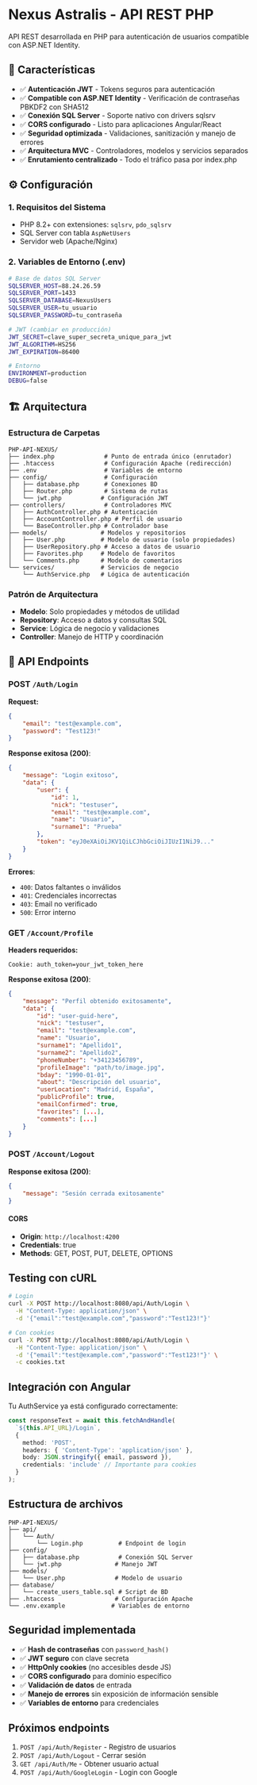# Nexus Astralis - API REST PHP

API REST desarrollada en PHP para autenticación de usuarios compatible con ASP.NET Identity.

## 🚀 Características

- ✅ **Autenticación JWT** - Tokens seguros para autenticación
- ✅ **Compatible con ASP.NET Identity** - Verificación de contraseñas PBKDF2 con SHA512
- ✅ **Conexión SQL Server** - Soporte nativo con drivers sqlsrv
- ✅ **CORS configurado** - Listo para aplicaciones Angular/React
- ✅ **Seguridad optimizada** - Validaciones, sanitización y manejo de errores
- ✅ **Arquitectura MVC** - Controladores, modelos y servicios separados
- ✅ **Enrutamiento centralizado** - Todo el tráfico pasa por index.php

## ⚙️ Configuración

### 1. Requisitos del Sistema
- PHP 8.2+ con extensiones: `sqlsrv`, `pdo_sqlsrv`
- SQL Server con tabla `AspNetUsers`
- Servidor web (Apache/Nginx)

### 2. Variables de Entorno (.env)

```bash
# Base de datos SQL Server  
SQLSERVER_HOST=88.24.26.59
SQLSERVER_PORT=1433
SQLSERVER_DATABASE=NexusUsers
SQLSERVER_USER=tu_usuario
SQLSERVER_PASSWORD=tu_contraseña

# JWT (cambiar en producción)
JWT_SECRET=clave_super_secreta_unique_para_jwt
JWT_ALGORITHM=HS256
JWT_EXPIRATION=86400

# Entorno
ENVIRONMENT=production
DEBUG=false
```

## 🏗️ Arquitectura

### Estructura de Carpetas
```
PHP-API-NEXUS/
├── index.php              # Punto de entrada único (enrutador)
├── .htaccess              # Configuración Apache (redirección)
├── .env                   # Variables de entorno
├── config/                # Configuración
│   ├── database.php       # Conexiones BD
│   ├── Router.php         # Sistema de rutas
│   └── jwt.php           # Configuración JWT
├── controllers/           # Controladores MVC
│   ├── AuthController.php # Autenticación
│   ├── AccountController.php # Perfil de usuario
│   └── BaseController.php # Controlador base
├── models/               # Modelos y repositorios
│   ├── User.php          # Modelo de usuario (solo propiedades)
│   ├── UserRepository.php # Acceso a datos de usuario
│   ├── Favorites.php     # Modelo de favoritos
│   └── Comments.php      # Modelo de comentarios
└── services/             # Servicios de negocio
    └── AuthService.php   # Lógica de autenticación
```

### Patrón de Arquitectura
- **Modelo**: Solo propiedades y métodos de utilidad
- **Repository**: Acceso a datos y consultas SQL
- **Service**: Lógica de negocio y validaciones
- **Controller**: Manejo de HTTP y coordinación

## 🔐 API Endpoints

### POST `/Auth/Login`

**Request:**
```json
{
    "email": "test@example.com",
    "password": "Test123!"
}
```

**Response exitosa (200)**:
```json
{
    "message": "Login exitoso",
    "data": {
        "user": {
            "id": 1,
            "nick": "testuser",
            "email": "test@example.com",
            "name": "Usuario",
            "surname1": "Prueba"
        },
        "token": "eyJ0eXAiOiJKV1QiLCJhbGciOiJIUzI1NiJ9..."
    }
}
```

**Errores**:
- `400`: Datos faltantes o inválidos
- `401`: Credenciales incorrectas
- `403`: Email no verificado
- `500`: Error interno

### GET `/Account/Profile`

**Headers requeridos:**
```
Cookie: auth_token=your_jwt_token_here
```

**Response exitosa (200)**:
```json
{
    "message": "Perfil obtenido exitosamente",
    "data": {
        "id": "user-guid-here",
        "nick": "testuser",
        "email": "test@example.com",
        "name": "Usuario",
        "surname1": "Apellido1",
        "surname2": "Apellido2",
        "phoneNumber": "+34123456789",
        "profileImage": "path/to/image.jpg",
        "bday": "1990-01-01",
        "about": "Descripción del usuario",
        "userLocation": "Madrid, España",
        "publicProfile": true,
        "emailConfirmed": true,
        "favorites": [...],
        "comments": [...]
    }
}
```

### POST `/Account/Logout`

**Response exitosa (200)**:
```json
{
    "message": "Sesión cerrada exitosamente"
}
```

#### CORS
- **Origin**: `http://localhost:4200`
- **Credentials**: true
- **Methods**: GET, POST, PUT, DELETE, OPTIONS

## Testing con cURL

```bash
# Login
curl -X POST http://localhost:8080/api/Auth/Login \
  -H "Content-Type: application/json" \
  -d '{"email":"test@example.com","password":"Test123!"}'

# Con cookies
curl -X POST http://localhost:8080/api/Auth/Login \
  -H "Content-Type: application/json" \
  -d '{"email":"test@example.com","password":"Test123!"}' \
  -c cookies.txt
```

## Integración con Angular

Tu AuthService ya está configurado correctamente:

```typescript
const responseText = await this.fetchAndHandle(
  `${this.API_URL}/Login`,
  { 
    method: 'POST', 
    headers: { 'Content-Type': 'application/json' }, 
    body: JSON.stringify({ email, password }),
    credentials: 'include' // Importante para cookies
  }
);
```

## Estructura de archivos

```
PHP-API-NEXUS/
├── api/
│   └── Auth/
│       └── Login.php          # Endpoint de login
├── config/
│   ├── database.php           # Conexión SQL Server
│   └── jwt.php               # Manejo JWT
├── models/
│   └── User.php              # Modelo de usuario
├── database/
│   └── create_users_table.sql # Script de BD
├── .htaccess                 # Configuración Apache
└── .env.example             # Variables de entorno
```

## Seguridad implementada

- ✅ **Hash de contraseñas** con `password_hash()`
- ✅ **JWT seguro** con clave secreta
- ✅ **HttpOnly cookies** (no accesibles desde JS)
- ✅ **CORS configurado** para dominio específico
- ✅ **Validación de datos** de entrada
- ✅ **Manejo de errores** sin exposición de información sensible
- ✅ **Variables de entorno** para credenciales

## Próximos endpoints

1. `POST /api/Auth/Register` - Registro de usuarios
2. `POST /api/Auth/Logout` - Cerrar sesión
3. `GET /api/Auth/Me` - Obtener usuario actual
4. `POST /api/Auth/GoogleLogin` - Login con Google
